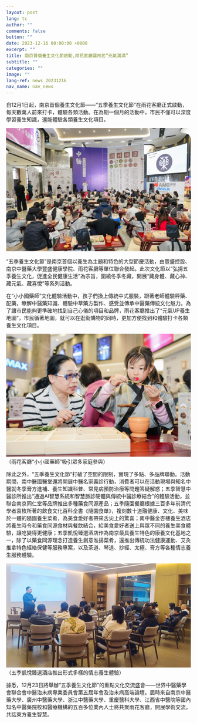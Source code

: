 ```yaml
---
layout: post
lang: tc
author: ""
comments: false
button: ""
date: 2023-12-16 00:00:00 +0800
excerpt: ""
title: 南京首個養生文化節啟動,雨花客廳讓市民“元氣滿滿”
subtitle: ""
categories: ""
image: ""
lang-ref: news_20231216
nav_name: nav_news
---
```


自12月1日起，南京首個養生文化節——“五季養生文化節”在雨花客廳正式啟動，每天數萬人前來打卡，體驗各類活動。在為期一個月的活動中，市民不僅可以深度學習養生知識，還能體驗各類養生文化項目。

![](/files/forestry_uploads/20231216-1269x846.png)

“五季養生文化節”是南京首個以養生為主題和特色的大型節慶活動，由豐盛控股、南京中醫藥大學豐盛健康學院、雨花客廳等單位聯合發起。此次文化節以“弘揚五季養生文化，促進全民健康生活”為宗旨，圍繞冬季冬藏，開展“藏身體、藏心神、藏元氣、藏喜悅”等系列活動。

在“小小國藥師”文化體驗活動中，孩子們換上傳統中式服裝，跟著老師體驗秤藥、配藥，瞭解中醫藥知識、體驗中草藥方製作、感受並傳承中醫藥傳統文化魅力。為了讓市民能夠更準確地找到自己心儀的項目和品牌，雨花客廳推出了“元氣UP養生地圖”，市民循著地圖，就可以在逛街購物的同時，更加方便找到和體驗打卡各類養生文化項目。

![](/files/forestry_uploads/20231216-1269x845.png)
（雨花客廳“小小國藥師”吸引眾多家庭參與）

除此之外，“五季養生文化節”打破了空間的限制，實現了多點、多品牌聯動。活動期間，南中醫國醫堂還將開展中醫名家義診行動，消費者可以在活動現場與知名中醫就冬季膏方進補、養生知識科普、常見病預防治療等問題答疑解惑；五季智慧中醫診所推出“通過AI智慧系統和智慧脈診硬體與傳統中醫診療結合”的體驗活動，並聯合南京同仁堂等品牌推出多種藥食同源產品；五季隨園餐廳根據三百多年前清代學者袁枚所著的飲食文化百科全書《隨園食單》，複刻數十道融健康、文化、美味於一體的隨園養生菜肴，為美食愛好者帶來舌尖上的驚喜；南中醫金杏樓養生酒店將養生時令和藥食同源食材與餐飲結合，給美食愛好者送上與眾不同的養生美食體驗，讓吃變得更健康；五季凱悅臻選酒店作為南京最具養生特色的康養文化基地之一，除了以藥食同源理念打造養生創意淮揚菜肴，還推出傳統功法健康運動、艾灸推拿特色經絡保健等服務專案，以及茶道、琴道、抄經、太極、膏方等各種情志養生服務體驗。

![](/files/forestry_uploads/20231216-1269x714.png)
（五季凱悅臻選酒店推出形式多樣的情志養生體驗）

據悉，12月23日將舉辦“五季養生文化節”的重點文化交流盛會——世界中醫藥學會聯合會中醫治未病專業委員會第五屆年會及治未病高端論壇。屆時來自南京中醫藥大學、廣州中醫藥大學、浙江中醫藥大學、重慶醫科大學、江西省中醫院等國內知名中醫藥院校和醫療機構的五百多位業內人士將共聚雨花客廳，開展學術交流，共話東方養生智慧。
